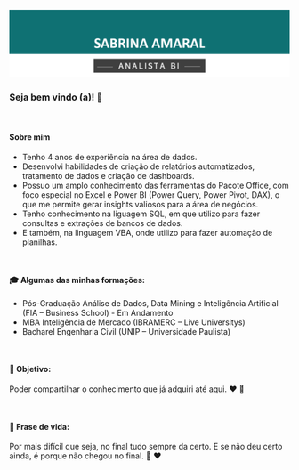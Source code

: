 ![Capa](https://github.com/eusabrina/eusabrina/blob/main/Imagem1.png)

### Seja bem vindo (a)! 👋
<br>

####  Sobre mim

- Tenho 4 anos de experiência na área de dados. 
- Desenvolvi habilidades de criação de relatórios automatizados, tratamento de dados e criação de dashboards. 
- Possuo um amplo conhecimento das ferramentas do Pacote Office, com foco especial no Excel e Power BI (Power Query, Power Pivot, DAX), o que me permite gerar insights valiosos para a área de negócios.    
- Tenho conhecimento na liguagem SQL, em que utilizo para fazer consultas e extrações de bancos de dados. 
- E também, na linguagem VBA, onde utilizo para fazer automação de planilhas.

<br>
 
#### 🎓 Algumas das minhas formações:
- Pós-Graduação Análise de Dados, Data Mining e Inteligência Artificial (FIA – Business School) - Em Andamento
- MBA Inteligência de Mercado (IBRAMERC – Live Universitys) 
- Bacharel Engenharia Civil (UNIP – Universidade Paulista) 

<br>

#### 📌 Objetivo:
Poder compartilhar o conhecimento que já adquiri até aqui. :heart:  📖

<br>

#### 🔮 Frase de vida:
Por mais difícil que seja, no final tudo sempre da certo. E se não deu certo ainda, é porque não chegou no final. <span>&#129310;</span> :heart:

<br>



<!--
### Repositórios
- <b>Python</b>
  - [Exploração básica de Dados](https://github.com/avmachado/pythonspark/blob/main/Exercicios-Cap03.ipynb)
  - [Exemplo de uso do Pipeline em Machine Learning](https://github.com/avmachado/pythonspark/blob/main/Desafio-Cap06-PCA-LR.ipynb)
  - [Explorando Estruturas de Dados](https://github.com/avmachado/python-dsa/blob/master/cap02-estruturas-de-dados/estruturas-de-dados.ipynb)
  - Explorando [Estruturas Condicionais](https://github.com/avmachado/python-dsa/blob/master/cap03-condicionais-metodos-funcoes/condicionais.ipynb) e [Métodos e Funções](https://github.com/avmachado/python-dsa/blob/master/cap03-condicionais-metodos-funcoes/metodos-funcoes.ipynb)
  - [List Comprehesions e função Lambda](https://github.com/avmachado/python-dsa/blob/master/cap04-arquivos-funcoes-builtin-modulos-pacotes/tratamento-de-arquivos-funcoes-builtin.ipynb)
  - [Análise Exploratória - Mini Projeto](https://github.com/avmachado/python-dsa/tree/master/cap08-analise-exploratoria/mini-projeto)
  - [Web Scrapping do Reclame Aqui com Selenium](https://github.com/avmachado/webscrapping_reclameaqui)
- <b>R</b>
  - Exercícios do Curso [Big Data Analytics com R e Microsoft Azure Machine Learning](https://github.com/avmachado/r-dsa) - DSA
  - Soluções do curso [Introduction to Probability and Data with R](https://github.com/avmachado/probability-with-R) - Duke University
  - [Análise Exploratória - Risco de Crédito](https://github.com/avmachado/AED_CreditRisk)
- <b>Visualização de Dados</b>
  - [Power BI](https://github.com/avmachado/Dashboards-Power-BI)










<!--
**eusabrina/eusabrina** is a ✨ _special_ ✨ repository because its `README.md` (this file) appears on your GitHub profile.

Here are some ideas to get you started:

- 🔭 I’m currently working on ...
- 🌱 I’m currently learning ...
- 👯 I’m looking to collaborate on ...
- 🤔 I’m looking for help with ...
- 💬 Ask me about ...
- 📫 How to reach me: ...
- 😄 Pronouns: ...
- ⚡ Fun fact: ...
-->
